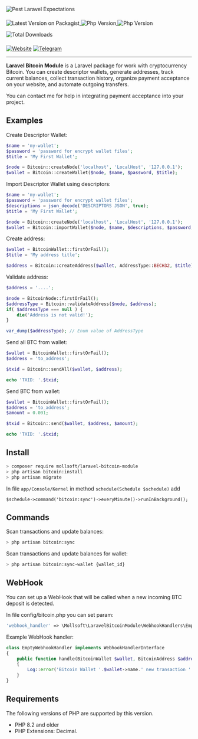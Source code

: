 ![Pest Laravel Expectations](https://banners.beyondco.de/Bitcoin.png?theme=light&packageManager=composer+require&packageName=mollsoft%2Flaravel-bitcoin-module&pattern=architect&style=style_1&description=Working+with+cryptocurrency+Bitcoin&md=1&showWatermark=1&fontSize=100px&images=https%3A%2F%2Flaravel.com%2Fimg%2Flogomark.min.svg)

<a href="https://packagist.org/packages/mollsoft/laravel-bitcoin-module" target="_blank">
    <img style="display: inline-block; margin-top: 0.5em; margin-bottom: 0.5em" src="https://img.shields.io/packagist/v/mollsoft/laravel-bitcoin-module.svg?style=flat&cacheSeconds=3600" alt="Latest Version on Packagist">
</a>

<a href="https://www.php.net">
    <img style="display: inline-block; margin-top: 0.5em; margin-bottom: 0.5em" src="https://img.shields.io/badge/php-%3E=8.2-brightgreen.svg?maxAge=2592000" alt="Php Version">
</a>

<a href="https://laravel.com/">
    <img style="display: inline-block; margin-top: 0.5em; margin-bottom: 0.5em" src="https://img.shields.io/badge/laravel-%3E=10-red.svg?maxAge=2592000" alt="Php Version">
</a>

<a href="https://packagist.org/packages/mollsoft/laravel-bitcoin-module" target="_blank">
    <img style="display: inline-block; margin-top: 0.5em; margin-bottom: 0.5em" src="https://img.shields.io/packagist/dt/mollsoft/laravel-bitcoin-module.svg?style=flat&cacheSeconds=3600" alt="Total Downloads">
</a>

<a href="https://mollsoft.com"><img alt="Website" src="https://img.shields.io/badge/Website-https://mollsoft.com-black"></a>
<a href="https://t.me/mollsoft"><img alt="Telegram" src="https://img.shields.io/badge/Telegram-@mollsoft-blue"></a>

---

**Laravel Bitcoin Module** is a Laravel package for work with cryptocurrency Bitcoin. You can create descriptor wallets, generate addresses, track current balances, collect transaction history, organize payment acceptance on your website, and automate outgoing transfers.

You can contact me for help in integrating payment acceptance into your project.

## Examples

Create Descriptor Wallet:
```php
$name = 'my-wallet';
$password = 'password for encrypt wallet files';
$title = 'My First Wallet';

$node = Bitcoin::createNode('localhost', 'LocalHost', '127.0.0.1');
$wallet = Bitcoin::createWallet($node, $name, $password, $title);
```

Import Descriptor Wallet using descriptors:
```php
$name = 'my-wallet';
$password = 'password for encrypt wallet files';
$descriptions = json_decode('DESCRIPTORS JSON', true);
$title = 'My First Wallet';

$node = Bitcoin::createNode('localhost', 'LocalHost', '127.0.0.1');
$wallet = Bitcoin::importWallet($node, $name, $descriptions, $password, $title);
```

Create address:
```php
$wallet = BitcoinWallet::firstOrFail();
$title = 'My address title';

$address = Bitcoin::createAddress($wallet, AddressType::BECH32, $title);
```

Validate address:
```php
$address = '....';

$node = BitcoinNode::firstOrFail();
$addressType = Bitcoin::validateAddress($node, $address);
if( $addressType === null ) {
    die('Address is not valid!');
} 

var_dump($addressType); // Enum value of AddressType
```

Send all BTC from wallet:
```php
$wallet = BitcoinWallet::firstOrFail();
$address = 'to_address';

$txid = Bitcoin::sendAll($wallet, $address);

echo 'TXID: '.$txid;
```

Send BTC from wallet:
```php
$wallet = BitcoinWallet::firstOrFail();
$address = 'to_address';
$amount = 0.001;

$txid = Bitcoin::send($wallet, $address, $amount);

echo 'TXID: '.$txid;
```


## Install

```bash
> composer require mollsoft/laravel-bitcoin-module
> php artisan bitcoin:install
> php artisan migrate
```

In file `app/Console/Kernel` in method `schedule(Schedule $schedule)` add
```
$schedule->command('bitcoin:sync')->everyMinute()->runInBackground();
```

## Commands

Scan transactions and update balances:

```bash
> php artisan bitcoin:sync
```

Scan transactions and update balances for wallet:

```bash
> php artisan bitcoin:sync-wallet {wallet_id}
```

## WebHook

You can set up a WebHook that will be called when a new incoming BTC deposit is detected.

In file config/bitcoin.php you can set param:

```php
'webhook_handler' => \Mollsoft\LaravelBitcoinModule\WebhookHandlers\EmptyWebhookHandler::class,
```

Example WebHook handler:

```php
class EmptyWebhookHandler implements WebhookHandlerInterface
{
    public function handle(BitcoinWallet $wallet, BitcoinAddress $address, BitcoinDeposit $transaction): void
    {
        Log::error('Bitcoin Wallet '.$wallet->name.' new transaction '.$transaction->txid.' for address '.$address->address);
    }
}
```

## Requirements

The following versions of PHP are supported by this version.

* PHP 8.2 and older
* PHP Extensions: Decimal.